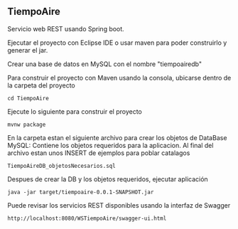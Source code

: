 ## TiempoAire
Servicio web REST usando Spring boot.

Ejecutar el proyecto con Eclipse IDE o usar maven para poder construirlo y generar el jar.

Crear una base de datos en MySQL con el nombre "tiempoairedb"

Para construir el proyecto con Maven usando la consola, ubicarse dentro de la carpeta del proyecto
 ```
 cd TiempoAire
 ```

Ejecute lo siguiente para construir el proyecto
```
mvnw package
 ```

En la carpeta estan el siguiente archivo para crear los objetos de DataBase MySQL:
Contiene los objetos requeridos para la aplicacion.
Al final del archivo estan unos INSERT de ejemplos para poblar catalagos
```
TiempoAireDB_objetosNecesarios.sql
```

Despues de crear la DB y los objetos requeridos, ejecutar aplicación 
```
java -jar target/tiempoaire-0.0.1-SNAPSHOT.jar
```

Puede revisar los servicios REST disponibles usando la interfaz de Swagger
```
http://localhost:8080/WSTiempoAire/swagger-ui.html
```

